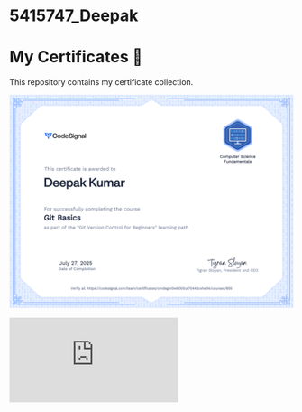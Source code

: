 # 5415747_Deepak

# My Certificates 📄

This repository contains my certificate collection.

![image alt](https://github.com/deepak-sjd/5415747_Deepak/blob/fe73b8537296e62362ec90615fd72b135cfe24db/Git%20Basics%20from%20CodeSignal%20learn%20certificate.png)

![image alt](https://github.com/deepak-sjd/5415747_Deepak/blob/864e2556839bda31dc9acb6dfdfb54610b15bdd0/5415747_Deepak%20kumar_Git%20Certificate_SimpliLearn.pdf)

